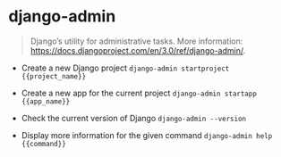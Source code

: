 # django-admin
> Django’s utility for administrative tasks.
> More information: <https://docs.djangoproject.com/en/3.0/ref/django-admin/>.

- Create a new Django project
`django-admin startproject {{project_name}}`

- Create a new app for the current project
`django-admin startapp {{app_name}}`

- Check the current version of Django
`django-admin --version`

- Display more information for the given command
`django-admin help {{command}}`
